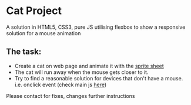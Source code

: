 <h1>Cat Project</h1>

<p>A solution in HTML5, CSS3, pure JS utilising flexbox to show a responsive solution for a mouse animation</p>

<h2>The task:</h2>

<ul>
<li>Create a cat on web page and animate it with the <a href="https://github.com/fabianfranklinhuffstead/catproject/blob/master/img/cat.png">sprite sheet</a></li>
<li>The cat will run away when the mouse gets closer to it.</li>
<li>Try to find a reasonable solution for devices that don't have a mouse. i.e. onclick event (check main js <a href="https://github.com/fabianfranklinhuffstead/catproject/tree/master/js">here</a>)</li>
</ul>

<p>Please contact for fixes, changes further instructions</p>
